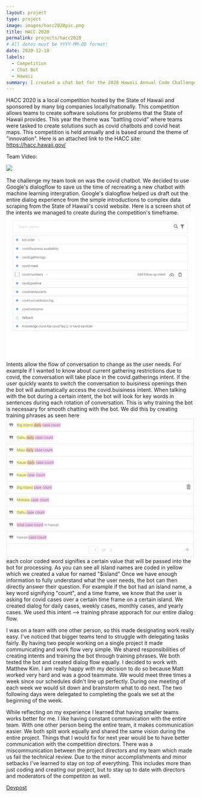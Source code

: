 ```yaml
---
layout: project
type: project
image: images/hacc2020pic.png
title: HACC 2020
permalink: projects/hacc2020
# All dates must be YYYY-MM-DD format!
date: 2020-12-10
labels:
  - Competition
  - Chat Bot
  - Hawaii
summary: I created a chat bot for the 2020 Hawaii Annual Code Challenge
---
```

 
HACC 2020 is a local competition hosted by the State of Hawaii and sponsored by many big companies locally/nationally. This competition allows teams to create software solutions for problems that the State of Hawaii provides. This year the theme was "battling covid" where teams were tasked to create solutions such as covid chatbots and covid heat maps. This competition is held annually and is based around the theme of "innovation". 
Here is an attached link to the HACC site: https://hacc.hawaii.gov/

Team Video:

[<img src="https://i.ytimg.com/vi_webp/RyMBtO5gTgE/maxresdefault.webp" width="50%">](https://youtu.be/RyMBtO5gTgE)

The challenge my team took on was the covid chatbot. We decided to use Google's dialogflow to save us the time of recreating a new chatbot with machine learning intergration. Google's dialogflow helped us draft out the entire dialog experience from the simple introductions to complex data scraping from the State of Hawaii's covid website. Here is a screen shot of the intents we managed to create during the competition's timeframe. ![intents](/images/intents.png) 
Intents allow the flow of conversation to change as the user needs. For example if I wanted to know about current gathering restrictions due to covid, the conversation will take place in the covid.gatherings intent. If the user quickly wants to switch the conversation to buisiness openings then the bot will automatically access the covid.buisiness intent. When talking with the bot during a certain intent, the bot will look for key words in sentences during each rotation of conversation. This is why training the bot is necessary for smooth chatting with the bot. We did this by creating training phrases as seen here ![train](/images/building.png) 
each color coded word signifies a certain value that will be passed into the bot for processing. As you can see all island names are coded in yellow which we created a value for named "$island" Once we have enough information to fully understand what the user needs, the bot can then directly answer their question. For example if the bot had an island name, a key word signifying "count", and a time frame, we know that the user is asking for covid cases over a certain time frame on a certain island. We created dialog for daily cases, weekly cases, monthly cases, and yearly cases.
We used this intent --> training phrase apporach for our entire dialog flow. 

I was on a team with one other person, so this made designating work really easy. I've noticed that bigger teams tend to struggle with delegating tasks fairly. By having two people working on a single project it made communicating and work flow very simple. We shared responsibilities of creating intents and training the bot through training phrases. We both tested the bot and created dialog flow equally. I decided to work with Matthew Kim. I am really happy with my decision to do so because Matt worked very hard and was a good teammate. We would meet three times a week since our schedules didn't line up perfectly. During one meeting of each week we would sit down and brainstorm what to do next. The two following days were delegated to completing the goals we set at the beginning of the week.

While reflecting on my experience I learned that having smaller teams works better for me. I like having constant communication with the entire team. With one other person being the entire team, it makes communication easier. We both split work equally and shared the same vision during the entire project. Things that I would fix for next year would be to have better communication with the competition directors. There was a miscommunication between the project directors and my team which made us fail the technical review. Due to the minor accomplishments and minor setbacks I've learned to stay on top of everything. This includes more than just coding and creating our project, but to stay up to date with directors and moderators of the competiton as well. 

[Devpost](https://devpost.com/software/covid-kokua?ref_content=existing_user_added_to_software_team&ref_feature=portfolio&ref_medium=email&utm_campaign=software&utm_content=added_to_software_team&utm_medium=email&utm_source=transactional#app-team)
